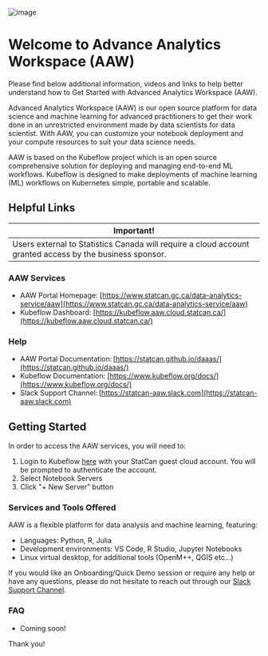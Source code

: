 ![image](https://user-images.githubusercontent.com/8212170/153892366-0b44876f-a69e-41ac-9dc7-bfcd2de56977.png)

# Welcome to Advance Analytics Workspace (AAW)

Please find below additional information, videos and links to help better understand how to Get Started with Advanced Analytics Workspace (AAW). 

Advanced Analytics Workspace (AAW) is our open source platform for data science and machine learning for advanced practitioners to get their work done in an unrestricted environment made by data scientists for data scientist. With AAW, you can customize your notebook deployment and your compute resources to suit your data science needs.

AAW is based on the Kubeflow project which is an open source comprehensive solution for deploying and managing end-to-end ML workflows. Kubeflow is designed to make deployments of machine learning (ML) workflows on Kubernetes simple, portable and scalable.

## Helpful Links

| **Important!** |
|--------------|
| Users external to Statistics Canada will require a cloud account granted access by the business sponsor. |

### AAW Services

- AAW Portal Homepage: [https://www.statcan.gc.ca/data-analytics-service/aaw](https://www.statcan.gc.ca/data-analytics-service/aaw)
- Kubeflow Dashboard: [https://kubeflow.aaw.cloud.statcan.ca/](https://kubeflow.aaw.cloud.statcan.ca/)

### Help

- AAW Portal Documentation: [https://statcan.github.io/daaas/](https://statcan.github.io/daaas/)
- Kubeflow Documentation: [https://www.kubeflow.org/docs/](https://www.kubeflow.org/docs/)  
- Slack Support Channel: [https://statcan-aaw.slack.com](https://statcan-aaw.slack.com)

## Getting Started

In order to access the AAW services, you will need to:

1. Login to Kubeflow [here](https://kubeflow.aaw.cloud.statcan.ca/) with your StatCan guest cloud account. You will be prompted to authenticate the account.
2. Select Notebook Servers
3. Click "+ New Server" button

### Services and Tools Offered

AAW is a flexible platform for data analysis and machine learning, featuring:

  - Languages: Python, R, Julia
  - Development environments: VS Code, R Studio, Jupyter Notebooks
  - Linux virtual desktop, for additional tools (OpenM++, QGIS etc...)

If you would like an Onboarding/Quick Demo session or require any help or have any questions, please do not hesitate to reach out through our [Slack Support Channel](https://statcan-aaw.slack.com).

### FAQ

- Coming soon!

Thank you! 
